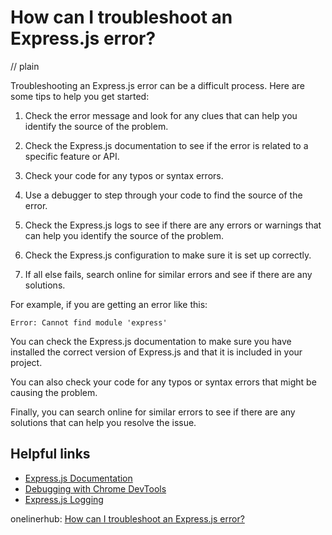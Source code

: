 # How can I troubleshoot an Express.js error?
// plain

Troubleshooting an Express.js error can be a difficult process. Here are some tips to help you get started:

1. Check the error message and look for any clues that can help you identify the source of the problem.

2. Check the Express.js documentation to see if the error is related to a specific feature or API.

3. Check your code for any typos or syntax errors.

4. Use a debugger to step through your code to find the source of the error.

5. Check the Express.js logs to see if there are any errors or warnings that can help you identify the source of the problem.

6. Check the Express.js configuration to make sure it is set up correctly.

7. If all else fails, search online for similar errors and see if there are any solutions.

For example, if you are getting an error like this:

```
Error: Cannot find module 'express'
```

You can check the Express.js documentation to make sure you have installed the correct version of Express.js and that it is included in your project.

You can also check your code for any typos or syntax errors that might be causing the problem.

Finally, you can search online for similar errors to see if there are any solutions that can help you resolve the issue.

## Helpful links
- [Express.js Documentation](https://expressjs.com/en/4x/api.html)
- [Debugging with Chrome DevTools](https://developers.google.com/web/tools/chrome-devtools/javascript/)
- [Express.js Logging](https://expressjs.com/en/guide/using-middleware.html#middleware.logging)

onelinerhub: [How can I troubleshoot an Express.js error?](https://onelinerhub.com/expressjs/how-can-i-troubleshoot-an-express-js-error)